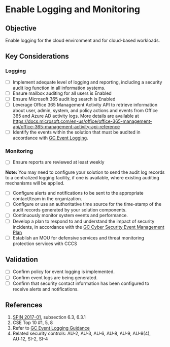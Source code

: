# Enable Logging and Monitoring

## Objective

Enable logging for the cloud environment and for cloud-based workloads.

## Key Considerations

### Logging

* [ ] Implement adequate level of logging and reporting, including a security audit log function in all information systems.
* [ ] Ensure mailbox auditing for all users is Enabled
* [ ] Ensure Microsoft 365 audit log search is Enabled
* [ ] Leverage Office 365 Management Activity API to retrieve information about user, admin, system, and policy actions and events from Office 365 and Azure AD activity logs. More details are available at https://docs.microsoft.com/en-us/office/office-365-management-api/office-365-management-activity-api-reference 
* [ ] Identify the events within the solution that must be audited in accordance with [GC Event Logging](https://www.gcpedia.gc.ca/gcwiki/images/e/e3/GC_Event_Logging_Strategy.pdf).

### Monitoring

* [ ] Ensure reports are reviewed at least weekly

**Note:** You may need to configure your solution to send the audit log records to a centralized logging facility, if one is available, where existing auditing mechanisms will be applied.

* [ ] Configure alerts and notifications to be sent to the appropriate contact/team in the organization.
* [ ] Configure or use an authoritative time source for the time-stamp of the audit records generated by your solution components.
* [ ] Continuously monitor system events and performance.
* [ ] Develop a plan to respond to and understand the impact of security incidents, in accordance with the [GC Cyber Security Event Management Plan](https://www.canada.ca/en/treasury-board-secretariat/services/access-information-privacy/security-identity-management/government-canada-cyber-security-event-management-plan.html)
* [ ] Establish an MOU for defensive services and threat monitoring protection services with CCCS

## Validation

* [ ] Confirm policy for event logging is implemented.
* [ ] Confirm event logs are being generated.
* [ ] Confirm that security contact information has been configured to receive alerts and notifications.

## References

1. [SPIN 2017-01](https://www.canada.ca/en/treasury-board-secretariat/services/access-information-privacy/security-identity-management/direction-secure-use-commercial-cloud-services-spin.html), subsection 6.3, 6.3.1
2. CSE Top 10 #1, 5, 8
3. Refer to [GC Event Logging Guidance](https://www.gcpedia.gc.ca/gcwiki/images/e/e3/GC_Event_Logging_Strategy.pdf)
4. Related security controls: AU‑2, AU‑3, AU‑6, AU‑8, AU‑9, AU‑9(4), AU‑12, SI-2, SI-4
